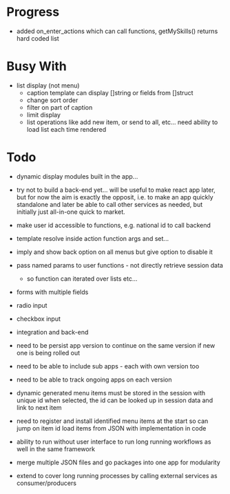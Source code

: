 # Progress #
- added on_enter_actions which can call functions, getMySkills() returns hard coded list

# Busy With #
- list display (not menu)
    - caption template can display []string or fields from []struct
    - change sort order
    - filter on part of caption
    - limit display
    - list operations like add new item, or send to all, etc...
    need ability to load list each time rendered

# Todo #
- dynamic display modules built in the app...

- try not to build a back-end yet... will be useful to make react app later, but for
    now the aim is exactly the opposit, i.e. to make an app quickly standalone
    and later be able to call other services as needed, but initially just all-in-one
    quick to market.
- make user id accessible to functions, e.g. national id to call backend
- template resolve inside action function args and set...

- imply and show back option on all menus but give option to disable it
- pass named params to user functions - not directly retrieve session data
    - so function can iterated over lists etc...

- forms with multiple fields
- radio input
- checkbox input
- integration and back-end

- need to be persist app version to continue on the same version if new one is being rolled out
- need to be able to include sub apps - each with own version too
- need to be able to track ongoing apps on each version

- dynamic generated menu items must be stored in the session with unique id
    when selected, the id can be looked up in session data and link to next item

- need to register and install identified menu items at the start so can jump on item id
    load items from JSON with implementation in code

- ability to run without user interface to run long running workflows as well in the same framework

- merge multiple JSON files and go packages into one app for modularity

- extend to cover long running processes by calling external services as consumer/producers

